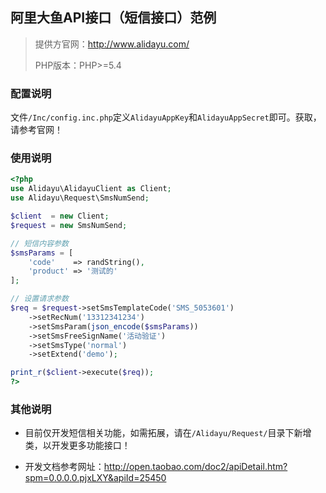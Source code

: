 ## 阿里大鱼API接口（短信接口）范例

> 提供方官网：http://www.alidayu.com/
>
> PHP版本：PHP>=5.4

### 配置说明

文件`/Inc/config.inc.php`定义`AlidayuAppKey`和`AlidayuAppSecret`即可。获取，请参考官网！

### 使用说明

```php
<?php
use Alidayu\AlidayuClient as Client;
use Alidayu\Request\SmsNumSend;

$client  = new Client;
$request = new SmsNumSend;

// 短信内容参数
$smsParams = [
    'code'    => randString(),
    'product' => '测试的'
];

// 设置请求参数
$req = $request->setSmsTemplateCode('SMS_5053601')
    ->setRecNum('13312341234')
    ->setSmsParam(json_encode($smsParams))
    ->setSmsFreeSignName('活动验证')
    ->setSmsType('normal')
    ->setExtend('demo');

print_r($client->execute($req));
?>
```

### 其他说明

- 目前仅开发短信相关功能，如需拓展，请在`/Alidayu/Request/`目录下新增类，以开发更多功能接口！

- 开发文档参考网址：http://open.taobao.com/doc2/apiDetail.htm?spm=0.0.0.0.pjxLXY&apiId=25450